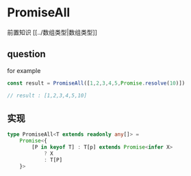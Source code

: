# PromiseAll

前置知识 [[../数组类型|数组类型]]

## question

for example

```ts
const result = PromiseAll([1,2,3,4,5,Promise.resolve(10)])

// result : [1,2,3,4,5,10]
```

## 实现

```ts
type PromiseAll<T extends readonly any[]> = 
	Promise<{
		[P in keyof T] : T[p] extends Promise<infer X>
			? X
			: T[P]
	}>
```